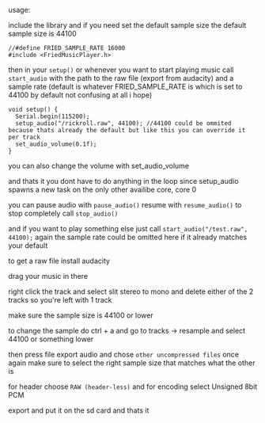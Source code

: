 usage:


include the library and if you need set the default sample size
the default sample size is 44100
```
//#define FRIED_SAMPLE_RATE 16000
#include <FriedMusicPlayer.h>
```

then in your `setup()` or whenever you want to start playing music
call `start_audio` with the path to the raw file (export from audacity) and a sample rate (default is whatever FRIED_SAMPLE_RATE is which is set to 44100 by default not confusing at all i hope) 

```
void setup() {
  Serial.begin(115200);
  setup_audio("/rickroll.raw", 44100); //44100 could be ommited because thats already the default but like this you can override it per track
  set_audio_volume(0.1f);
}

```
you can also change the volume with set_audio_volume

and thats it you dont have to do anything in the loop since setup_audio spawns a new task on the only other availibe core, core 0

you can pause audio with `pause_audio()`
resume with `resume_audio()`
to stop completely call `stop_audio()` 

and if you want to play something else just call 
`start_audio("/test.raw", 44100);`
again the sample rate could be omitted here if it already matches your default


to get a raw file install audacity

drag your music in there

right click the track and select slit stereo to mono and delete either of the 2 tracks so you're left with 1 track

make sure the sample size is 44100 or lower

to change the sample do ctrl + a and go to tracks -> resample and select 44100 or something lower

then press file export audio and chose `other uncompressed files` once again make sure to select the right sample size that matches what the other is

for header choose `RAW (header-less)`
and for encoding select Unsigned 8bit PCM

export and put it on the sd card and thats it

